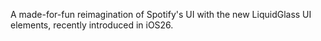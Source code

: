 A made-for-fun reimagination of Spotify's UI with the new LiquidGlass UI elements, recently introduced in iOS26.
